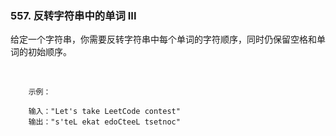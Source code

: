 ### 557. 反转字符串中的单词 III


给定一个字符串，你需要反转字符串中每个单词的字符顺序，同时仍保留空格和单词的初始顺序。

 
```
    示例：
    
    输入："Let's take LeetCode contest"
    输出："s'teL ekat edoCteeL tsetnoc"

```